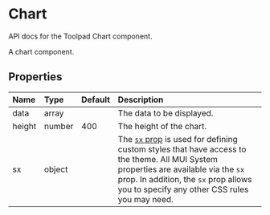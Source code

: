 <!-- This file has been auto-generated using `yarn docs:build:api`. -->

# Chart

<p class="description">API docs for the Toolpad Chart component.</p>

A chart component.

## Properties

| Name                                  | Type                                  | Default                               | Description                                                                                                                                                                                                                                                                          |
| :------------------------------------ | :------------------------------------ | :------------------------------------ | :----------------------------------------------------------------------------------------------------------------------------------------------------------------------------------------------------------------------------------------------------------------------------------- |
| <span class="prop-name">data</span>   | <span class="prop-type">array</span>  |                                       | The data to be displayed.                                                                                                                                                                                                                                                            |
| <span class="prop-name">height</span> | <span class="prop-type">number</span> | <span class="prop-default">400</span> | The height of the chart.                                                                                                                                                                                                                                                             |
| <span class="prop-name">sx</span>     | <span class="prop-type">object</span> |                                       | The [`sx` prop](https://mui.com/system/getting-started/the-sx-prop/) is used for defining custom styles that have access to the theme. All MUI System properties are available via the `sx` prop. In addition, the `sx` prop allows you to specify any other CSS rules you may need. |
